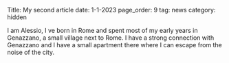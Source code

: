 Title: My second article
date: 1-1-2023
page_order: 9
tag: news
category: hidden


I am Alessio, I ve born in Rome and spent most of my early years in Genazzano, a small village next to Rome. I have a strong connection with Genazzano and I have a small apartment there where I can escape from the noise of the city.

<br>

